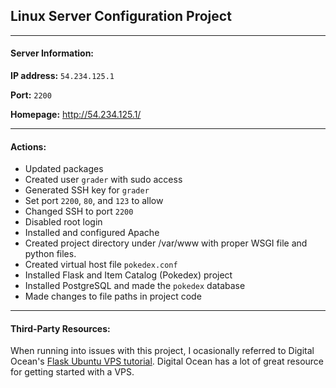 ## Linux Server Configuration Project


-----

#### Server Information:

**IP address:** `54.234.125.1`

**Port:** `2200`

**Homepage:** http://54.234.125.1/


-----


#### Actions:
* Updated packages
* Created user `grader` with sudo access
* Generated SSH key for `grader`
* Set port `2200`, `80`, and `123` to allow
* Changed SSH to port `2200`
* Disabled root login
* Installed and configured Apache
* Created project directory under /var/www with proper WSGI file and python files.
* Created virtual host file `pokedex.conf`
* Installed Flask and Item Catalog (Pokedex) project
* Installed PostgreSQL and made the `pokedex` database
* Made changes to file paths in project code


-----


#### Third-Party Resources:
When running into issues with this project, I ocasionally referred to Digital Ocean's [Flask Ubuntu VPS tutorial](https://www.digitalocean.com/community/tutorials/how-to-deploy-a-flask-application-on-an-ubuntu-vps). Digital Ocean has a lot of great resource for getting started with a VPS.
